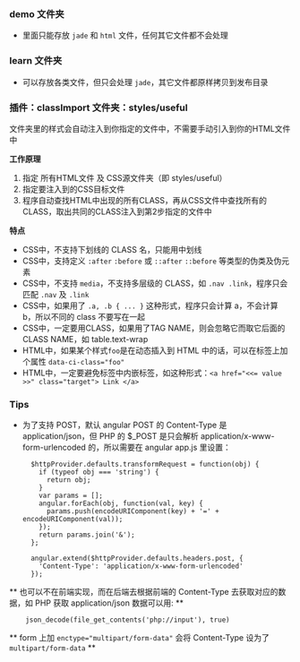 ### demo 文件夹

* 里面只能存放 `jade` 和 `html` 文件，任何其它文件都不会处理

### learn 文件夹

* 可以存放各类文件，但只会处理 `jade`，其它文件都原样拷贝到发布目录


### 插件：classImport  文件夹：styles/useful

文件夹里的样式会自动注入到你指定的文件中，不需要手动引入到你的HTML文件中

**工作原理**

1. 指定 所有HTML文件 及 CSS源文件夹（即 styles/useful）
2. 指定要注入到的CSS目标文件
3. 程序自动查找HTML中出现的所有CLASS，再从CSS文件中查找所有的CLASS，取出共同的CLASS注入到第2步指定的文件中

**特点**

* CSS中，不支持下划线的 CLASS 名，只能用中划线
* CSS中，支持定义 `:after` `:before` 或 `::after` `::before` 等类型的伪类及伪元素
* CSS中，不支持 `media`，不支持多层级的 CLASS，如 `.nav .link`，程序只会匹配 `.nav` 及 `.link`
* CSS中，如果用了 `.a, .b { ... }` 这种形式，程序只会计算 a，不会计算 b，所以不同的 class 不要写在一起
* CSS中，一定要用CLASS，如果用了TAG NAME，则会忽略它而取它后面的 CLASS NAME，如 table.text-wrap
* HTML中，如果某个样式`foo`是在动态插入到 HTML 中的话，可以在标签上加个属性 `data-ci-class="foo"`
* HTML中，一定要避免标签中内嵌标签，如这种形式：`<a href="<<= value >>" class="target"> Link </a>`

### Tips

* 为了支持 POST，默认 angular POST 的 Content-Type 是 application/json，但 PHP 的 $_POST 是只会解析 application/x-www-form-urlencoded 的，所以需要在 angular app.js 里设置：

        $httpProvider.defaults.transformRequest = function(obj) {
          if (typeof obj === 'string') {
            return obj;
          }
          var params = [];
          angular.forEach(obj, function(val, key) {
            params.push(encodeURIComponent(key) + '=' + encodeURIComponent(val));
          });
          return params.join('&');
        };
    
        angular.extend($httpProvider.defaults.headers.post, {
          'Content-Type': 'application/x-www-form-urlencoded'
        });

** 也可以不在前端实现，而在后端去根据前端的 Content-Type 去获取对应的数据，如 PHP 获取 application/json 数据可以用:  **
    
        json_decode(file_get_contents('php://input'), true)


** form 上加 `enctype="multipart/form-data"` 会将 Content-Type 设为了 `multipart/form-data` **

